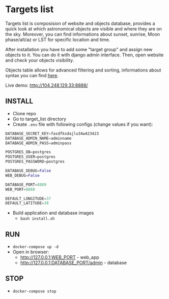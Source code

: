 # Targets list

Targets list is composision of website and objects database, 
provides a quick look at which astronomical objects are visible and where they are on the sky.
Moreover, you can find informations about sunset, sunrise, Moon phase/alt/az or LST for specific location and time.

After installation you have to add some "target group" and assign new objects to it. 
You can do it with django admin interface.
Then, open website and check your objects visibility. 

Objects table allows for advanced filtering and sorting, informations about syntax you can find [here](https://dash.plotly.com/datatable/filtering).

Live demo: http://104.248.129.33:8888/

## INSTALL
* Clone repo
* Go to target_list directory
* Create ```.env``` file with following configs (change values if you want):
```python
DATABASE_SECRET_KEY=fasdfksdajlu34w423423
DATABASE_ADMIN_NAME=adminname
DATABASE_ADMIN_PASS=adminpass

POSTGRES_DB=postgres
POSTGRES_USER=postgres
POSTGRES_PASSWORD=postgres

DATABASE_DEBUG=False
WEB_DEBUG=False

DATABASE_PORT=8889
WEB_PORT=8888

DEFAULT_LONGITUDE=37
DEFAULT_LATITUDE=38
```
*  Build application and database images
    * ```bash install.sh```

## RUN
* ```docker-compose up -d```
* Open in browser:
    * http://127.0.0.1:WEB_PORT - web_app
    * http://127.0.0.1:DATABASE_PORT/admin - database

## STOP
* ```docker-compose stop```
